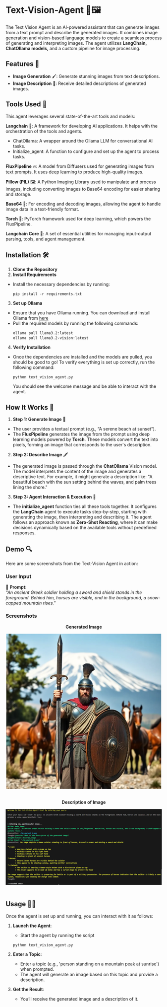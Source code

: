 # Text-Vision-Agent 🚀🖼️

The Text Vision Agent is an AI-powered assistant that can generate images from a text prompt and describe the generated images. It combines image generation and vision-based language models to create a seamless process of generating and interpreting images. The agent utilizes **LangChain, ChatOllama models,** and a custom pipeline for image processing.

## Features 🌟
  * **Image Generation** 🖌️: Generate stunning images from text descriptions.
  * **Image Description** 📝: Receive detailed descriptions of generated images.

## Tools Used 🔧
This agent leverages several state-of-the-art tools and models:

**Langchain** 🔗: A framework for developing AI applications. It helps with the orchestration of the tools and agents.
  * ChatOllama: A wrapper around the Ollama LLM for conversational AI tasks.
  * Initialize_agent: A function to configure and set up the agent to process tasks.

**FluxPipeline** 🔥: A model from Diffusers used for generating images from text prompts. It uses deep learning to produce high-quality images.

**Pillow (PIL)** 🖼️: A Python Imaging Library used to manipulate and process images, including converting images to Base64 encoding for easier sharing and storage.

**Base64** 🔐: For encoding and decoding images, allowing the agent to handle image data in a text-friendly format.

**Torch** 🔋: PyTorch framework used for deep learning, which powers the FluxPipeline.

**Langchain Core** 🧠: A set of essential utilities for managing input-output parsing, tools, and agent management.

## Installation 🛠️
1. **Clone the Repository**
2. **Install Requirements**
 * Install the necessary dependencies by running:
   ```
   pip install -r requirements.txt
   ```
3. **Set up Ollama**
  * Ensure that you have Ollama running. You can download and install Ollama from [here](https://ollama.com/download)
  * Pull the required models by running the following commands:
    ```
    ollama pull llama3.2:latest
    ollama pull llama3.2-vision:latest
    ```
4. **Verify Installation**
  * Once the dependencies are installed and the models are pulled, you should be good to go! To verify everything is set up correctly, run the following command:
    ```
    python text_vision_agent.py
    ```
    You should see the welcome message and be able to interact with the agent.
    
## How It Works 🔄

1. **Step 1: Generate Image** 🌄
  * The user provides a textual prompt (e.g., “A serene beach at sunset”).
  * The **FluxPipeline** generates the image from the prompt using deep learning models powered by **Torch**. These models convert the text into pixels, forming an image that corresponds to the user's description.

2. **Step 2: Describe Image** 🖋️
  * The generated image is passed through the **ChatOllama** Vision model. The model interprets the content of the image and generates a descriptive text. For example, it might generate a description like: "A beautiful beach with the sun setting behind the waves, and palm trees lining the shore."

3. **Step 3: Agent Interaction & Execution** 💬
  * The **initialize_agent** function ties all these tools together. It configures the **LangChain** agent to execute tasks step-by-step, starting with generating the image, then interpreting and describing it. The agent follows an approach known as **Zero-Shot Reacting**, where it can make decisions dynamically based on the available tools without predefined responses.

## Demo 🔍
Here are some screenshots from the Text-Vision Agent in action:

### User Input  
📝 **Prompt:**  
*"An ancient Greek soldier holding a sword and shield stands in the foreground. Behind him, horses are visible, and in the background, a snow-capped mountain rises."*  

### Screenshots

<div align="center">
  <p><strong>Generated Image</strong></p>
  <img src="/screenshots/An_ancient_G.png" alt="Generated Image" width="500">
</div>
<br>

<div align="center">
  <p><strong>Description of Image</strong></p>
  <img src="/screenshots/description.PNG" alt="Description of Image" width="700">
</div>
<br>

## Usage 🧑‍💻
Once the agent is set up and running, you can interact with it as follows:

1. **Launch the Agent**:
   * Start the agent by running the script
   ```
   python text_vision_agent.py
   ```

2. **Enter a Topic**:
   * Enter a topic (e.g., 'person standing on a mountain peak at sunrise') when prompted.
   * The agent will generate an image based on this topic and provide a description.

3. **Get the Result**:
   * You’ll receive the generated image and a description of it.

